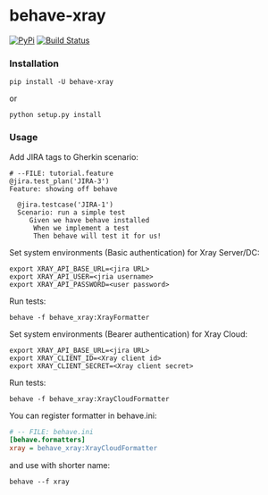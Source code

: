 # behave-xray

[![PyPi](https://img.shields.io/pypi/v/behave-xray.png)](https://pypi.python.org/pypi/behave-xray)
[![Build Status](https://github.com/fundakol/behave-xray/actions/workflows/main.yml/badge.svg?branch=master)](https://github.com/fundakol/behave-xray/actions?query=workflow?master)

### Installation


```commandline
pip install -U behave-xray
```

or 

```commandline
python setup.py install
```
### Usage 

Add JIRA tags to Gherkin scenario:

```gherkin
# --FILE: tutorial.feature 
@jira.test_plan('JIRA-3')
Feature: showing off behave

  @jira.testcase('JIRA-1')
  Scenario: run a simple test
     Given we have behave installed
      When we implement a test
      Then behave will test it for us!
```

Set system environments (Basic authentication) for Xray Server/DC:
```commandline
export XRAY_API_BASE_URL=<jira URL>
export XRAY_API_USER=<jria username>
export XRAY_API_PASSWORD=<user password>
```

Run tests:

```commandline
behave -f behave_xray:XrayFormatter
```

Set system environments (Bearer authentication) for Xray Cloud:
```commandline
export XRAY_API_BASE_URL=<jira URL>
export XRAY_CLIENT_ID=<Xray client id>
export XRAY_CLIENT_SECRET=<Xray client secret>
```

Run tests:

```commandline
behave -f behave_xray:XrayCloudFormatter
```

You can register formatter in behave.ini:

```ini
# -- FILE: behave.ini
[behave.formatters]
xray = behave_xray:XrayCloudFormatter
```

and use with shorter name:

```commandline
behave --f xray
```
